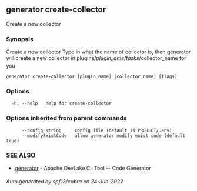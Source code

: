 ## generator create-collector

Create a new collector

### Synopsis

Create a new collector
Type in what the name of collector is, then generator will create a new collector in plugins/$plugin_name/tasks/$collector_name for you

```
generator create-collector [plugin_name] [collector_name] [flags]
```

### Options

```
  -h, --help   help for create-collector
```

### Options inherited from parent commands

```
      --config string     config file (default is PROJECT/.env)
      --modifyExistCode   allow generator modify exist code (default true)
```

### SEE ALSO

* [generator](generator.md)	 - Apache DevLake Cli Tool -- Code Generator

###### Auto generated by spf13/cobra on 24-Jun-2022
